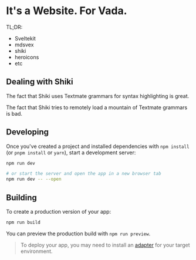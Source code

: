 # It's a Website. For Vada.

TL;DR:
- Sveltekit
- mdsvex
- shiki
- heroicons
- etc

## Dealing with Shiki

The fact that Shiki uses Textmate grammars for syntax highlighting is great.

The fact that Shiki tries to remotely load a mountain of Textmate grammars is bad.

## Developing

Once you've created a project and installed dependencies with `npm install` (or `pnpm install` or `yarn`), start a development server:

```bash
npm run dev

# or start the server and open the app in a new browser tab
npm run dev -- --open
```

## Building

To create a production version of your app:

```bash
npm run build
```

You can preview the production build with `npm run preview`.

> To deploy your app, you may need to install an [adapter](https://kit.svelte.dev/docs/adapters) for your target environment.
